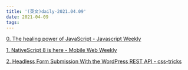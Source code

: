 ```yaml
---
title: '(英文)daily-2021.04.09'
date: 2021-04-09
tags:
---
```


[0. The healing power of JavaScript - Javascript Weekly](https://javascriptweekly.com/issues/533)

[1. NativeScript 8 is here - Mobile Web Weekly](https://mobiledevweekly.com/issues/350)

[2. Headless Form Submission With the WordPress REST API - css-tricks](https://css-tricks.com/headless-form-submission-with-the-wordpress-rest-api/)
